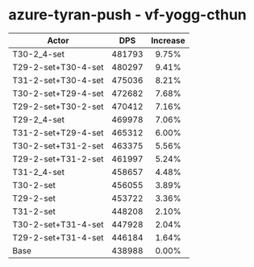 # azure-tyran-push - vf-yogg-cthun
| Actor | DPS | Increase |
|---|:---:|:---:|
|T30-2_4-set|481793|9.75%|
|T29-2-set+T30-4-set|480297|9.41%|
|T31-2-set+T30-4-set|475036|8.21%|
|T30-2-set+T29-4-set|472682|7.68%|
|T29-2-set+T30-2-set|470412|7.16%|
|T29-2_4-set|469978|7.06%|
|T31-2-set+T29-4-set|465312|6.00%|
|T30-2-set+T31-2-set|463375|5.56%|
|T29-2-set+T31-2-set|461997|5.24%|
|T31-2_4-set|458657|4.48%|
|T30-2-set|456055|3.89%|
|T29-2-set|453722|3.36%|
|T31-2-set|448208|2.10%|
|T30-2-set+T31-4-set|447928|2.04%|
|T29-2-set+T31-4-set|446184|1.64%|
|Base|438988|0.00%|
